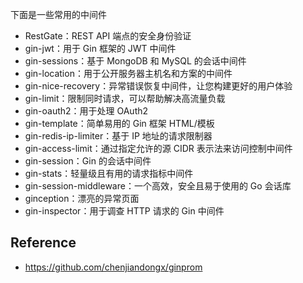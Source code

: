 下面是一些常用的中间件

 - RestGate：REST API 端点的安全身份验证
 - gin-jwt：用于 Gin 框架的 JWT 中间件
 - gin-sessions：基于 MongoDB 和 MySQL 的会话中间件
 - gin-location：用于公开服务器主机名和方案的中间件
 - gin-nice-recovery：异常错误恢复中间件，让您构建更好的用户体验
 - gin-limit：限制同时请求，可以帮助解决高流量负载
 - gin-oauth2：用于处理 OAuth2
 - gin-template：简单易用的 Gin 框架 HTML/模板
 - gin-redis-ip-limiter：基于 IP 地址的请求限制器
 - gin-access-limit：通过指定允许的源 CIDR 表示法来访问控制中间件
 - gin-session：Gin 的会话中间件
 - gin-stats：轻量级且有用的请求指标中间件
 - gin-session-middleware：一个高效，安全且易于使用的 Go 会话库
 - ginception：漂亮的异常页面
 - gin-inspector：用于调查 HTTP 请求的 Gin 中间件
 
 ## Reference
 - https://github.com/chenjiandongx/ginprom